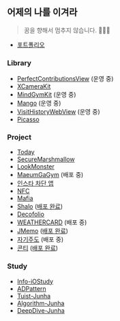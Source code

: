 ## 어제의 나를 이겨라
> 꿈을 향해서 멈추지 않습니다. 🏃🏿‍♂️
* [포트폴리오](https://www.goodjunha.com)
### Library
- [PerfectContributionsView](https://github.com/jjunhaa0211/PerfectContributionsView) (운영 중)
- [XCameraKit](https://github.com/jjunhaa0211/XCameraKit) 
- [MindGymKit](https://github.com/MaeumGaGym/MindGymKit) (운영 중)
- [Mango](https://github.com/MaeumGaGym/Mango) (운영 중)
- [VisitHistoryWebView](https://github.com/jjunhaa0211/VisitHistoryWebView) (운영 중)
- [Picasso](https://github.com/jjunhaa0211/Picasso/tree/main)

### Project
* [Today](https://github.com/TodayAsWell/Today-Memory-iOS)
* [SecureMarshmallow](https://github.com/SecureMarshmallow/SecureMarshmallow_iOS_V3)
* [LookMonster](https://github.com/LookMonster/LookMonster-iOS)
* [MaeumGaGym](https://github.com/MaeumgaGym/MaeumGaGym_iOS) (배포 중)
* [인스타 차단 앱](https://github.com/jjunhaa0211/ForcedBlockingSwift)
* [NFC](https://github.com/jjunhaa0211/NFC-Swift)
* [Mafia](https://github.com/jjunhaa0211/Mafia)
* [Shalo](https://github.com/AVFNS/Shalo) ([배포 완료](https://apps.apple.com/kr/app/shalo/id6511210958))
* [Decofolio](https://github.com/Decofolio/Decofolio-Frontend)
* [WEATHERCARD](https://github.com/jjunhaa0211/WEATHERCARD) (배포 중)
* [JMemo](https://github.com/jjunhaa0211/JMemo) ([배포 완료](https://apps.apple.com/kr/app/%EC%A4%80%EB%85%B8%ED%8A%B8/id6505130882))
* [자기주도](https://github.com/jjunhaa0211/JAGIJUDO) (배포 중)
* [콘티](https://github.com/jjunhaa0211/Conty) ([배포 완료](https://apps.apple.com/kr/app/%EC%BD%98%ED%8B%B0-conty/id6590610378))

### Study
* [Info-iOStudy](https://github.com/Info-iOS/iOStudy)
* [ADPattern](https://github.com/jjunhaa0211/ADPattern-Swift)
* [Tuist-Junha](https://github.com/jjunhaa0211/Tuist-Junha)
* [Algorithm-Junha](https://github.com/jjunhaa0211/Algorithm-Junha)
* [DeepDive-Junha](https://github.com/jjunhaa0211/DeepDive-Junha)
 
